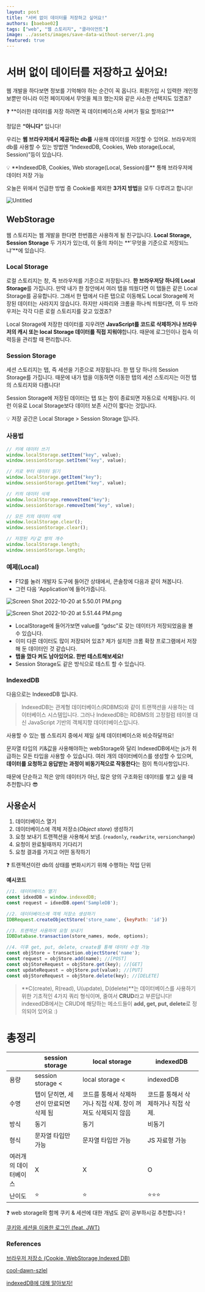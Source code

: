 ```yaml
---
layout: post
title: "서버 없이 데이터를 저장하고 싶어요!"
authors: [baebae02]
tags: ["web", "웹 스토리지", "클라이언트"]
image: ../assets/images/save-data-without-server/1.png
featured: true
---
```


# 서버 없이 데이터를 저장하고 싶어요!

웹 개발을 하다보면 정보를 기억해야 하는 순간이 꼭 옵니다. 회원가입 시 입력한 개인정보뿐만 아니라 이전 페이지에서 무엇을 체크 했는지와 같은 사소한 선택지도 있겠죠? 

<aside>
❓ **이러한 데이터를 저장 하려면 꼭 데이터베이스와 서버가 필요 할까요?**

</aside>

정답은 **“아니다”** 입니다!

우리는 **웹 브라우저에서 제공하는 db를** 사용해 데이터를 저장할 수 있어요. 브라우저의 db를 사용할 수 있는 방법엔 “IndexedDB, Cookies, Web storage(Local, Session)”등이 있습니다.

<aside>
💡 **IndexedDB, Cookies, Web storage(Local, Session)를** 통해 브라우저에 데이터 저장 가능

</aside>

오늘은 위에서 언급한 방법 중 Cookie를 제외한 **3가지 방법**을 모두 다루려고 합니다!

![Untitled](%E1%84%89%E1%85%A5%E1%84%87%E1%85%A5%20%E1%84%8B%E1%85%A5%E1%86%B9%E1%84%8B%E1%85%B5%20%E1%84%83%E1%85%A6%E1%84%8B%E1%85%B5%E1%84%90%E1%85%A5%E1%84%85%E1%85%B3%E1%86%AF%20%E1%84%8C%E1%85%A5%E1%84%8C%E1%85%A1%E1%86%BC%E1%84%92%E1%85%A1%E1%84%80%E1%85%A9%20%E1%84%89%E1%85%B5%E1%87%81%E1%84%8B%E1%85%A5%E1%84%8B%E1%85%AD!%207ba1a244d14441f0993db59da69b8501/Untitled.jpeg)

## WebStorage

웹 스토리지는 웹 개발을 한다면 한번쯤은 사용하게 될 친구입니다. **Local Storage, Session Storage** 두 가지가 있는데, 이 둘의 차이는 **'무엇을 기준으로 저장되느냐’**에 있습니다. 

### Local Storage

로컬 스토리지는 창, 즉 브라우저를 기준으로 저장됩니다. **한 브라우저당 하나의 Local Storage**를 가집니다. 만약 내가 한 창안에서 여러 탭을 띄웠다면 이 탭들은 같은 Local Storage를 공유합니다. 그래서 한 탭에서 다른 탭으로 이동해도 Local Storage에 저장된 데이터는 사라지지 않습니다. 하지만 사파리와 크롬을 하나씩 띄웠다면, 이 두 브라우저는 각각 다른 로컬 스토리지를 갖고 있겠죠? 

Local Storage에 저장한 데이터를 지우려면 **JavaScript를 코드로 삭제하거나 브라우저의 캐시 또는 local Storage 데이터를 직접 지워야**합니다. 때문에 로그인이나 접속 이력등을 관리할 때 편리합니다. 


### Session Storage

세션 스토리지는 탭, 즉 세션을 기준으로 저장됩니다. 한 탭 당 하나의 Session Storage를 가집니다. 때문에 내가 탭을 이동하면 이동한 탭의 세션 스토리지는 이전 탭의 스토리지와 다릅니다! 

Session Storage에 저장된 데이터는 탭 또는 창이 종료되면 자동으로 삭제됩니다. 이런 이유로 Local Storage보다 데이터 보존 시간이 짧다는 것입니다. 

<aside>
💡 저장 공간은 Local Storage > Session Storage 입니다.

</aside>

### 사용법

```jsx
// 키에 데이터 쓰기
window.localStorage.setItem("key", value);
window.sessionStorage.setItem("key", value);

// 키로 부터 데이터 읽기
window.localStorage.getItem("key");
window.sessionStorage.getItem("key", value);

// 키의 데이터 삭제
window.localStorage.removeItem("key");
window.sessionStorage.removeItem("key", value);

// 모든 키의 데이터 삭제
window.localStorage.clear();
window.sessionStorage.clear();

// 저장된 키/값 쌍의 개수
window.localStorage.length;
window.sessionStorage.length;
```

### 예제(Local)

- F12를 눌러 개발자 도구에 들어간 상태에서, 콘솔창에 다음과 같이 쳐봅니다.
- 그런 다음 ‘Application’에 들어가줍니다.

![Screen Shot 2022-10-20 at 5.50.01 PM.png](%E1%84%89%E1%85%A5%E1%84%87%E1%85%A5%20%E1%84%8B%E1%85%A5%E1%86%B9%E1%84%8B%E1%85%B5%20%E1%84%83%E1%85%A6%E1%84%8B%E1%85%B5%E1%84%90%E1%85%A5%E1%84%85%E1%85%B3%E1%86%AF%20%E1%84%8C%E1%85%A5%E1%84%8C%E1%85%A1%E1%86%BC%E1%84%92%E1%85%A1%E1%84%80%E1%85%A9%20%E1%84%89%E1%85%B5%E1%87%81%E1%84%8B%E1%85%A5%E1%84%8B%E1%85%AD!%207ba1a244d14441f0993db59da69b8501/Screen_Shot_2022-10-20_at_5.50.01_PM.png)

![Screen Shot 2022-10-20 at 5.51.44 PM.png](%E1%84%89%E1%85%A5%E1%84%87%E1%85%A5%20%E1%84%8B%E1%85%A5%E1%86%B9%E1%84%8B%E1%85%B5%20%E1%84%83%E1%85%A6%E1%84%8B%E1%85%B5%E1%84%90%E1%85%A5%E1%84%85%E1%85%B3%E1%86%AF%20%E1%84%8C%E1%85%A5%E1%84%8C%E1%85%A1%E1%86%BC%E1%84%92%E1%85%A1%E1%84%80%E1%85%A9%20%E1%84%89%E1%85%B5%E1%87%81%E1%84%8B%E1%85%A5%E1%84%8B%E1%85%AD!%207ba1a244d14441f0993db59da69b8501/Screen_Shot_2022-10-20_at_5.51.44_PM.png)

- LocalStorage에 들어가보면 value를 “gdsc”로 갖는 데이터가 저장되었음을 볼 수 있습니다.
- 이미 다른 데이터도 많이 저장되어 있죠? 제가 설치한 크롬 확장 프로그램에서 저장해 둔 데이터인 것 같습니다.
- **탭을 껐다 켜도 남아있어요. 한번 테스트해보세요!**
- Session Storage도 같은 방식으로 테스트 할 수 있습니다.

### IndexedDB

다음으로는 IndexedDB 입니다. 

> IndexedDB는 관계형 데이터베이스(RDBMS)와 같이 트랜잭션을 사용하는 데이터베이스 시스템입니다. 그러나 IndexedDB는 RDBMS의 고정컬럼 테이블 대신 JavaScript 기반의 객체지향 데이터베이스입니다.
> 

사용할 수 있는 웹 스토리지 중에서 제일 실제 데이터베이스와 비슷하달까요! 

문자열 타입의 키&값을 사용해야하는 webStorage와 달리 IndexedDB에서는 js가 취급하는 모든 타입을 사용할 수 있습니다. 여러 개의 데이터베이스를 생성할 수 있으며, **데이터를 요청하고 응답받는 과정이 비동기적으로 작동한다**는 점이 특이사항입니다. 

때문에 단순하고 적은 양의 데이터가 아닌, 많은 양의 구조화된 데이터를 쌓고 싶을 때 추천합니다 😎

## ****************사용순서****************

1. 데이터베이스 열기
2. 데이터베이스에 객체 저장소(*Object store*) 생성하기
3. 요청 보내기
트랜젝션을 사용해서 보냄. (`readonly`, `readwrite`, `versionchange`)
4. 요청이 완료될때까지 기다리기
5. 요청 결과를 가지고 어떤 동작하기

<aside>
❓ 트랜젝션이란 db의 상태를 변화시키기 위해 수행하는 작업 단위

</aside>

**예시코드**

```jsx
//1. 데이터베이스 열기
const idxedDB = window.indexedDB;
const request = idxedDB.open('SampleDB');

//2. 데이터베이스에 객체 저장소 생성하기
IDBRequest.createObjectStore('store_name', {keyPath: 'id'})

//3. 트랜젝션 사용하여 요청 보내기
IDBDatabase.transaction(store_names, mode, options);

//4. 이후 get, put, delete, create를 통해 데이터 수정 가능
const objStore = transaction.objectStore('name');
const request = objStore.add(name); //[POST]
const objStoreRequest = objStore.get(key); //[GET]
const updateRequest = objStore.put(value); //[PUT]
const objStoreRequest = objStore.delete(key); //[DELETE]
```

> **C(create), R(read), U(update), D(delete)**는 데이터베이스를 사용하기 위한 기초적인 4가지 쿼리 형식이며, 줄여서 **CRUD**라고 부른답니다!
indexedDB에서는 CRUD에 해당하는 메소드들이 **add, get, put, delete**로 정의되어 있어요 :)
> 

# 총정리

|  | session storage | local storage | indexedDB |
| --- | --- | --- | --- |
| 용량 | session storage < | local storage < | indexedDB |
| 수명 | 탭이 닫히면, 세션이 만료되면 삭제 됨 | 코드를 통해서 삭제하거나 직접 삭제. 창이 꺼져도 삭제되지 않음 | 코드를 통해서 삭제하거나 직접 삭제. |
| 방식 | 동기 | 동기 | 비동기 |
| 형식 | 문자열 타입만 가능 | 문자열 타입만 가능 | JS 자료형 가능 |
| 여러개의 데이터베이스 | X | X | O |
| 난이도 | ⭐️ | ⭐️ | ⭐️⭐️⭐️ |

<aside>
❓ web storage와 함께 쿠키 & 세션에 대한 개념도 같이 공부하시길 추천합니다 !

</aside>

[쿠키와 세션을 이용한 로그인 (feat. JWT)](https://gdsc-university-of-seoul.github.io/Login-using-cookie-and-session/)

### References

[브라우저 저장소 (Cookie, WebStorage,Indexed DB)](https://velog.io/@yebb/%EB%B8%8C%EB%9D%BC%EC%9A%B0%EC%A0%80-%EC%A0%80%EC%9E%A5%EC%86%8C-Cookie-WebStorageIndexed-DB)

[cool-dawn-szlel](https://codesandbox.io/s/cool-dawn-szlel?file=/src/App.vue)

[indexedDB에 대해 알아보자!](https://mong-blog.tistory.com/entry/indexedDB%EC%97%90-%EB%8C%80%ED%95%B4-%EC%95%8C%EC%95%84%EB%B3%B4%EC%9E%90)
